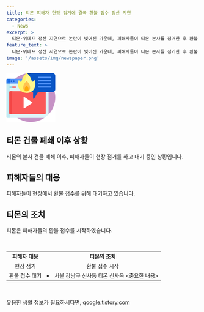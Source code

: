 ```yaml
---
title: 티몬 피해자 현장 점거에 결국 환불 접수 정산 지연
categories:
  - News
excerpt: >
  티몬·위메프 정산 지연으로 논란이 빚어진 가운데, 피해자들이 티몬 본사를 점거한 후 환불 접수를 시작했다. 26일 오전 서울 강남구 신사동 티몬 신사옥에 피해자들이 대기 중이다. 현재 상황은 CBS노컷뉴스가 보도 중이며, 미담이나 부당대우 등 모든 얘깃거리는 jebo@cbs.co.kr 또는 @노컷뉴스로 제보할 수 있다. (150자)
feature_text: >
  티몬·위메프 정산 지연으로 논란이 빚어진 가운데, 피해자들이 티몬 본사를 점거한 후 환불 접수를 시작했다. 26일 오전 서울 강남구 신사동 티몬 신사옥에 피해자들이 대기 중이다. 현재 상황은 CBS노컷뉴스가 보도 중이며, 미담이나 부당대우 등 모든 얘깃거리는 jebo@cbs.co.kr 또는 @노컷뉴스로 제보할 수 있다. (150자)
image: '/assets/img/newspaper.png'
---
```


<p><img src="/assets/img/news.png" alt="rentncar 속보" /></p>

<h2 data-ke-size="size26">티몬 건물 폐쇄 이후 상황</h2>

<p data-ke-size="size16">티몬의 본사 건물 폐쇄 이후, 피해자들이 현장 점거를 하고 대기 중인 상황입니다. </p>

<h2 data-ke-size="size26">피해자들의 대응</h2>

<p data-ke-size="size16">피해자들이 현장에서 환불 접수를 위해 대기하고 있습니다. </p>

<h2 data-ke-size="size26">티몬의 조치</h2>

<p data-ke-size="size16">티몬은 피해자들의 환불 접수를 시작하였습니다. </p>

<p data-ke-size="size16">&nbsp;</p>

<table>
<tbody>
<tr>
<td style="text-align: center; height: 17px;"><b>피해자 대응</b></td>
<td style="text-align: center; height: 17px;"><b>티몬의 조치</b></td>
</tr>
<tr>
<td style="text-align: center; height: 17px;">현장 점거</td>
<td style="text-align: center; height: 17px;">환불 접수 시작</td>
</tr>
<tr>
<td style="text-align: center; height: 17px;">환불 접수 대기</td>
<td style="text-align: center; height: 17px;"><li>서울 강남구 신사동 티몬 신사옥 <중요한 내용></li></td>
</tr>
</tbody>
</table>

<p data-ke-size="size16">&nbsp;</p>
유용한 생활 정보가 필요하시다면, <a href="https://qoogle.tistory.com" rel="dofollow">qoogle.tistory.com</a>



